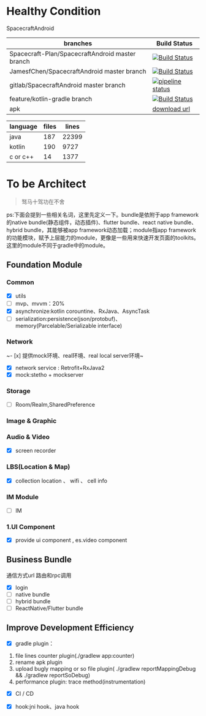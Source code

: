 # Healthy Condition
SpacecraftAndroid

| branches  | Build Status   |
|---| --- |
| Spacecraft-Plan/SpacecraftAndroid master branch  | [![Build Status](https://travis-ci.com/Spacecraft-Plan/SpacecraftAndroid.svg?branch=master)](https://travis-ci.com/Spacecraft-Plan/SpacecraftAndroid)   |
|  JamesfChen/SpacecraftAndroid master branch |  [![Build Status](https://travis-ci.org/JamesfChen/Spacecraft.svg?branch=master)](https://travis-ci.org/JamesfChen/Spacecraft)  |
|  gitlab/SpacecraftAndroid master branch |  [![pipeline status](https://gitlab.com/spacecraft-plan/spacecraftandroid/badges/master/pipeline.svg)](https://gitlab.com/spacecraft-plan/spacecraftandroid/-/commits/master) |
| feature/kotlin-gradle branch   |  [![Build Status](https://travis-ci.org/JamesfChen/Spacecraft.svg?branch=feature/kotlin-gradle)](https://travis-ci.org/JamesfChen/Spacecraft) |
|  apk  |  [download url](https://www.pgyer.com/rDcO) |

|  language  |  files |lines|
|---| --- |---|
|  java|187 |22399|
|  kotlin|190|9727|
|  c or c++|14|1377|

# To be Architect
> 驽马十驾功在不舍

ps:下面会提到一些相关名词，这里先定义一下。bundle是依附于app framework的native bundle(静态组件，动态插件)、flutter bundle、react native bundle、hybrid bundle，其能够被app framework动态加载；module指app framework的功能模块，赋予上层能力的module，更像是一些用来快速开发页面的toolkits。这里的module不同于gradle中的module。

## Foundation Module
### Common
- [x] utils
- [ ] mvp、mvvm：20%
- [x] asynchronize:kotlin corountine、RxJava、AsyncTask
- [ ] serialization:persistence(json/protobuf)、memory(Parcelable/Serializable interface)

### Network
~- [x] 提供mock环境、real环境、real local server环境~
- [x] network service : Retrofit+RxJava2
- [x] mock:stetho + mockserver

### Storage
- [ ] Room/Realm,SharedPreference

### Image & Graphic

### Audio & Video
- [x] screen recorder

### LBS(Location & Map)
- [x] collection location 、 wifi 、 cell info

### IM Module
- [ ] IM

### 1.UI Component
- [x] provide ui component , es.video component


## Business Bundle
通信方式url 路由和rpc调用
- [x] login
- [ ] native bundle
- [ ] hybrid bundle
- [ ] ReactNative/Flutter bundle

## Improve Development Efficiency
- [x] gradle plugin：
1. file lines counter plugin(./gradlew app:counter)
2. rename apk plugin
3. upload bugly mapping or so file plugin( ./gradlew reportMappingDebug  &&  ./gradlew reportSoDebug)
4. performance plugin: trace method(instrumentation)
- [x] CI / CD
- [x] hook:jni hook、java hook


